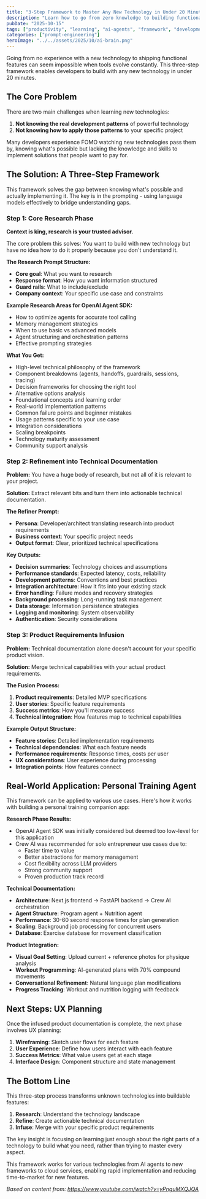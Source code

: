 ```yaml
---
title: "3-Step Framework to Master Any New Technology in Under 20 Minutes"
description: "Learn how to go from zero knowledge to building functional features with any new technology using this proven framework. Based on real experience with the OpenAI Agent SDK."
pubDate: "2025-10-15"
tags: ["productivity", "learning", "ai-agents", "framework", "development"]
categories: ["prompt-engineering"]
heroImage: "../../assets/2025/10/ai-brain.png"
---
```


Going from no experience with a new technology to shipping functional features can seem impossible when tools evolve constantly. This three-step framework enables developers to build with any new technology in under 20 minutes.

## The Core Problem

There are two main challenges when learning new technologies:

1. **Not knowing the real development patterns** of powerful technology
2. **Not knowing how to apply those patterns** to your specific project

Many developers experience FOMO watching new technologies pass them by, knowing what's possible but lacking the knowledge and skills to implement solutions that people want to pay for.

## The Solution: A Three-Step Framework

This framework solves the gap between knowing what's possible and actually implementing it. The key is in the prompting - using language models effectively to bridge understanding gaps.

### Step 1: Core Research Phase

**Context is king, research is your trusted advisor.**

The core problem this solves: You want to build with new technology but have no idea how to do it properly because you don't understand it.

**The Research Prompt Structure:**
- **Core goal**: What you want to research
- **Response format**: How you want information structured
- **Guard rails**: What to include/exclude
- **Company context**: Your specific use case and constraints

**Example Research Areas for OpenAI Agent SDK:**
- How to optimize agents for accurate tool calling
- Memory management strategies
- When to use basic vs advanced models
- Agent structuring and orchestration patterns
- Effective prompting strategies

**What You Get:**
- High-level technical philosophy of the framework
- Component breakdowns (agents, handoffs, guardrails, sessions, tracing)
- Decision frameworks for choosing the right tool
- Alternative options analysis
- Foundational concepts and learning order
- Real-world implementation patterns
- Common failure points and beginner mistakes
- Usage patterns specific to your use case
- Integration considerations
- Scaling breakpoints
- Technology maturity assessment
- Community support analysis

### Step 2: Refinement into Technical Documentation

**Problem:** You have a huge body of research, but not all of it is relevant to your project.

**Solution:** Extract relevant bits and turn them into actionable technical documentation.

**The Refiner Prompt:**
- **Persona**: Developer/architect translating research into product requirements
- **Business context**: Your specific project needs
- **Output format**: Clear, prioritized technical specifications

**Key Outputs:**
- **Decision summaries**: Technology choices and assumptions
- **Performance standards**: Expected latency, costs, reliability
- **Development patterns**: Conventions and best practices
- **Integration architecture**: How it fits into your existing stack
- **Error handling**: Failure modes and recovery strategies
- **Background processing**: Long-running task management
- **Data storage**: Information persistence strategies
- **Logging and monitoring**: System observability
- **Authentication**: Security considerations

### Step 3: Product Requirements Infusion

**Problem:** Technical documentation alone doesn't account for your specific product vision.

**Solution:** Merge technical capabilities with your actual product requirements.

**The Fusion Process:**
1. **Product requirements**: Detailed MVP specifications
2. **User stories**: Specific feature requirements
3. **Success metrics**: How you'll measure success
4. **Technical integration**: How features map to technical capabilities

**Example Output Structure:**
- **Feature stories**: Detailed implementation requirements
- **Technical dependencies**: What each feature needs
- **Performance requirements**: Response times, costs per user
- **UX considerations**: User experience during processing
- **Integration points**: How features connect

## Real-World Application: Personal Training Agent

This framework can be applied to various use cases. Here's how it works with building a personal training companion app:

**Research Phase Results:**
- OpenAI Agent SDK was initially considered but deemed too low-level for this application
- Crew AI was recommended for solo entrepreneur use cases due to:
  - Faster time to value
  - Better abstractions for memory management
  - Cost flexibility across LLM providers
  - Strong community support
  - Proven production track record

**Technical Documentation:**
- **Architecture**: Next.js frontend → FastAPI backend → Crew AI orchestration
- **Agent Structure**: Program agent + Nutrition agent
- **Performance**: 30-60 second response times for plan generation
- **Scaling**: Background job processing for concurrent users
- **Database**: Exercise database for movement classification

**Product Integration:**
- **Visual Goal Setting**: Upload current + reference photos for physique analysis
- **Workout Programming**: AI-generated plans with 70% compound movements
- **Conversational Refinement**: Natural language plan modifications
- **Progress Tracking**: Workout and nutrition logging with feedback

## Next Steps: UX Planning

Once the infused product documentation is complete, the next phase involves UX planning:

1. **Wireframing**: Sketch user flows for each feature
2. **User Experience**: Define how users interact with each feature
3. **Success Metrics**: What value users get at each stage
4. **Interface Design**: Component structure and state management

## The Bottom Line

This three-step process transforms unknown technologies into buildable features:

1. **Research**: Understand the technology landscape
2. **Refine**: Create actionable technical documentation
3. **Infuse**: Merge with your specific product requirements

The key insight is focusing on learning just enough about the right parts of a technology to build what you need, rather than trying to master every aspect.

This framework works for various technologies from AI agents to new frameworks to cloud services, enabling rapid implementation and reducing time-to-market for new features.

*Based on content from: https://www.youtube.com/watch?v=yPnguMXQJQA*
